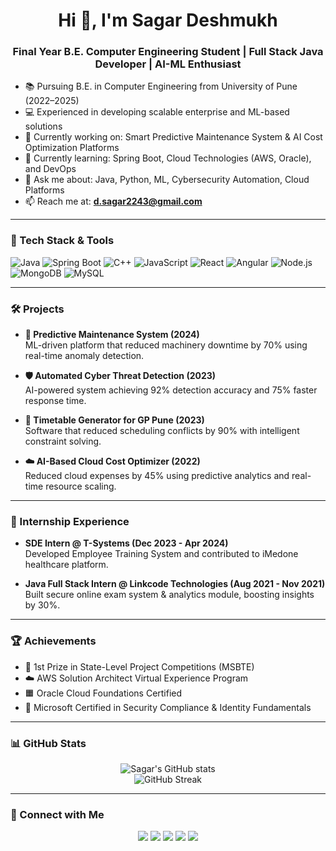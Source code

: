 <h1 align="center">Hi 👋, I'm Sagar Deshmukh</h1>
<h3 align="center">Final Year B.E. Computer Engineering Student | Full Stack Java Developer | AI-ML Enthusiast</h3>

- 📚 Pursuing B.E. in Computer Engineering from University of Pune (2022–2025)
- 💻 Experienced in developing scalable enterprise and ML-based solutions
- 🔭 Currently working on: Smart Predictive Maintenance System & AI Cost Optimization Platforms
- 🌱 Currently learning: Spring Boot, Cloud Technologies (AWS, Oracle), and DevOps
- 💬 Ask me about: Java, Python, ML, Cybersecurity Automation, Cloud Platforms
- 📫 Reach me at: **d.sagar2243@gmail.com**

---

### 🧠 Tech Stack & Tools

![Java](https://img.shields.io/badge/Java-ED8B00?style=for-the-badge&logo=java&logoColor=white)
![Spring Boot](https://img.shields.io/badge/SpringBoot-6DB33F?style=for-the-badge&logo=spring-boot&logoColor=white)
![C++](https://img.shields.io/badge/C++-00599C?style=for-the-badge&logo=cplusplus&logoColor=white)
![JavaScript](https://img.shields.io/badge/JavaScript-F7DF1E?style=for-the-badge&logo=javascript&logoColor=black)
![React](https://img.shields.io/badge/React-20232A?style=for-the-badge&logo=react&logoColor=61DAFB)
![Angular](https://img.shields.io/badge/Angular-DD0031?style=for-the-badge&logo=angular&logoColor=white)
![Node.js](https://img.shields.io/badge/Node.js-339933?style=for-the-badge&logo=nodedotjs&logoColor=white)
![MongoDB](https://img.shields.io/badge/MongoDB-4EA94B?style=for-the-badge&logo=mongodb&logoColor=white)
![MySQL](https://img.shields.io/badge/MySQL-00758F?style=for-the-badge&logo=mysql&logoColor=white)

---

### 🛠️ Projects

- **🔧 Predictive Maintenance System (2024)**  
  ML-driven platform that reduced machinery downtime by 70% using real-time anomaly detection.

- **🛡️ Automated Cyber Threat Detection (2023)**  
  AI-powered system achieving 92% detection accuracy and 75% faster response time.

- **📅 Timetable Generator for GP Pune (2023)**  
  Software that reduced scheduling conflicts by 90% with intelligent constraint solving.

- **☁️ AI-Based Cloud Cost Optimizer (2022)**  
  Reduced cloud expenses by 45% using predictive analytics and real-time resource scaling.

---

### 💼 Internship Experience

- **SDE Intern @ T-Systems (Dec 2023 - Apr 2024)**  
  Developed Employee Training System and contributed to iMedone healthcare platform.

- **Java Full Stack Intern @ Linkcode Technologies (Aug 2021 - Nov 2021)**  
  Built secure online exam system & analytics module, boosting insights by 30%.

---

### 🏆 Achievements

- 🥇 1st Prize in State-Level Project Competitions (MSBTE)
- ☁️ AWS Solution Architect Virtual Experience Program
- 🟧 Oracle Cloud Foundations Certified
- 🔐 Microsoft Certified in Security Compliance & Identity Fundamentals

---

### 📊 GitHub Stats

<p align="center">
  <img src="https://github-readme-stats.vercel.app/api?username=dessagar&show_icons=true&theme=radical" alt="Sagar's GitHub stats"/>
  <br/>
  <img src="https://github-readme-streak-stats.herokuapp.com/?user=dessagar&theme=radical" alt="GitHub Streak"/>
</p>

---


### 🔗 Connect with Me

<p align="center">
  <a href="mailto:d.sagar2243@gmail.com"><img src="https://img.shields.io/badge/Email-d.sagar2243@gmail.com-blue?style=for-the-badge&logo=gmail"></a>
  <a href="https://www.linkedin.com/in/sagar-abhay-deshmukh-a1878a221/"><img src="https://img.shields.io/badge/LinkedIn-blue?style=for-the-badge&logo=linkedin"></a>
  <a href="https://github.com/dessagar"><img src="https://img.shields.io/badge/GitHub-black?style=for-the-badge&logo=github"></a>
  <a href="https://leetcode.com/dessagar2243"><img src="https://img.shields.io/badge/LeetCode-FFA116?style=for-the-badge&logo=leetcode&logoColor=black"></a>
  <a href="https://sagar-deshmukh-portfolio.vercel.app/"><img src="https://img.shields.io/badge/Portfolio-Visit-blueviolet?style=for-the-badge&logo=web&logoColor=white"></a>
</p>


